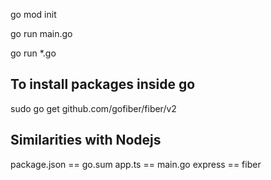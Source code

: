 go mod init <project-name>

go run main.go

go run *.go

## To install packages inside go
sudo go get github.com/gofiber/fiber/v2





## Similarities with Nodejs
package.json == go.sum
app.ts == main.go
express == fiber
